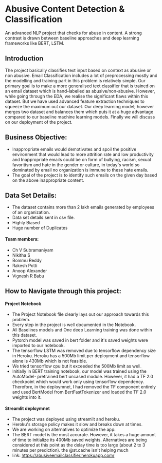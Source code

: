 # Abusive Content Detection & Classification
An advanced NLP project that checks for abuse in content. A strong contrast is drawn between baseline approaches and deep learning frameworks like BERT, LSTM.

## Introduction
The project basically classifies text input based on context as abusive or non abusive. Email Classification includes a lot of preprocessing mostly and the modelling and training part in this problem is relatively simple. Our primary goal is to make a more generalised text classifier that is trained on an email dataset which is hand-labelled as abusive/non-abusive. However, while going through the EDA, we realise the significant flaws within this dataset. But we have used advanced feature extraction techniques to squeeze the maximum out our dataset. Our deep learning model; however merges two dataset and balances them which puts it at a huge advantage compared to our baseline machine learning models. Finally we will discuss on our deployment of the project. 

## Business Objective: 
- Inappropriate emails would demotivates and spoil the positive environment that would lead to more attrition rate and low productivity and Inappropriate emails could be on form of bullying, racism, sexual favoritism and hate in the gender or culture, in today's world so dominated by email no organization is immune to these hate emails.
- The goal of the project is to identify such emails on the given day based on the above inappropriate content.

## Data Set Details:
- The dataset contains more than 2 lakh emails generated by employees of an organization.
- Data set details sent in csv file. 
- Highly Biased 
- Huge number of Duplicates

#### Team members:
- Ch V Subramaniyam
- Nikitha S
- Bommu Reddy
- Rakesh Potti
- Anoop Alexander
- Vignesh R Babu

## How to Navigate through this project:

#### Project Notebook
- The Project Notebook file clearly lays out our approach towards this problem.
- Every step in the project is well documented in the Notebook.
- All Baselines models and One deep Learning training was done within this dataset.
- Pytorch model was saved in bert folder and it's saved weights were imported to our notebook.
- The tensorflow LSTM was removed due to tensorflow dependency size in Heroku. Heroku has a 500Mb limit per deployment and tensorflow alone is 430Mb which is not feasible.
- We tried tensorflow cpu but it exceeded the 500Mb limit as well.
- Initially in BERT training notebook, our model was trained using the AutoModel- pretrained bert uncased module. However, it had a TF 2.0 checkpoint which would work only using tensorflow dependency. Therefore, in the deploymnet, I had removed the TF component entirely and used BertModel from BertFastTokenizer and loaded the TF 2.0 weights into it. 

#### Streamlit deploymnet
- The project was deployed using streamlit and heroku.
- Heroku's storage policy makes it slow and breaks down at times. 
- We are working on alternatives to optimize the app.
- The BERT model is the most accurate. However, it takes a huge amount of time to initialize its 400Mb saved weights. Alternatives are being considered at this point as the delay time is too large (about 2 to 3 minutes per prediction). the @st.cache isn't helping much
- link: https://abusiveemailclassifier.herokuapp.com/ 
